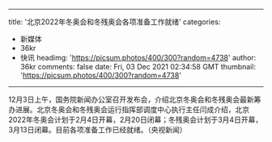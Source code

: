 
---
title: '北京2022年冬奥会和冬残奥会各项准备工作就绪'
categories: 
 - 新媒体
 - 36kr
 - 快讯
headimg: 'https://picsum.photos/400/300?random=4738'
author: 36kr
comments: false
date: Fri, 03 Dec 2021 02:34:58 GMT
thumbnail: 'https://picsum.photos/400/300?random=4738'
---

<div>   
12月3日上午，国务院新闻办公室召开发布会，介绍北京冬奥会和冬残奥会最新筹办进展。北京冬奥会和冬残奥会运行指挥部调度中心执行主任闫成介绍，北京2022年冬奥会计划于2月4日开幕，2月20日闭幕；冬残奥会计划于3月4日开幕，3月13日闭幕。目前各项准备工作已经就绪。（央视新闻）  
</div>
            